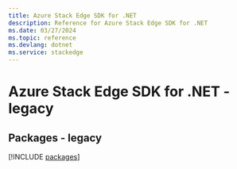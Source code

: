 ```yaml
---
title: Azure Stack Edge SDK for .NET
description: Reference for Azure Stack Edge SDK for .NET
ms.date: 03/27/2024
ms.topic: reference
ms.devlang: dotnet
ms.service: stackedge
---
```

# Azure Stack Edge SDK for .NET - legacy
## Packages - legacy
[!INCLUDE [packages](stack-edge-index.md)]